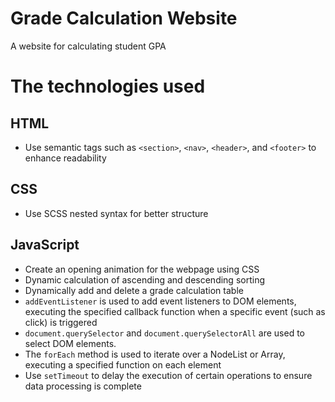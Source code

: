 # Grade Calculation Website
A website for calculating student GPA

# The technologies used
## HTML
- Use semantic tags such as `<section>`, `<nav>`, `<header>`, and `<footer>` to enhance readability
## CSS
- Use SCSS nested syntax for better structure
## JavaScript
- Create an opening animation for the webpage using CSS
- Dynamic calculation of ascending and descending sorting
- Dynamically add and delete a grade calculation table
- `addEventListener` is used to add event listeners to DOM elements, executing the specified callback function when a specific event (such as click) is triggered
- `document.querySelector` and `document.querySelectorAll` are used to select DOM elements.
- The `forEach` method is used to iterate over a NodeList or Array, executing a specified function on each element
- Use `setTimeout` to delay the execution of certain operations to ensure data processing is complete
